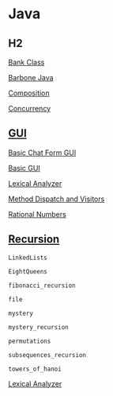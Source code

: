 # Java

## H2

[Bank Class](https://github.com/aya-nashawati/Java/tree/master/Bank%20Class)

[Barbone Java](https://github.com/aya-nashawati/Java/tree/master/Barebone%20Java)

[Composition](https://github.com/aya-nashawati/Java/tree/master/Composition%20over%20Inheritance)

[Concurrency](https://github.com/aya-nashawati/Java/tree/master/Concurrency)

## [GUI](https://github.com/aya-nashawati/Java/tree/master/GUI)

[Basic Chat Form GUI](https://github.com/aya-nashawati/Java/tree/master/GUI/Basic%20Chat%20Form%20GUI)

[Basic GUI](https://github.com/aya-nashawati/Java/tree/master/GUI/Basic%20GUI)

[Lexical Analyzer](https://github.com/aya-nashawati/Java/tree/master/Lexical%20Analyzer)

[Method Dispatch and Visitors](https://github.com/aya-nashawati/Java/tree/master/Method%20Dispatch%20and%20Visitors)

[Rational Numbers](https://github.com/aya-nashawati/Java/tree/master/Rational%20Numbers)

## [Recursion](https://github.com/aya-nashawati/Java/tree/master/Recursion)

    LinkedLists
    
    EightQueens
    
    fibonacci_recursion

    file

    mystery

    mystery_recursion

    permutations

    subsequences_recursion

    towers_of_hanoi

[Lexical Analyzer](https://github.com/aya-nashawati/Java/tree/master/Lexical%20Analyzer)
